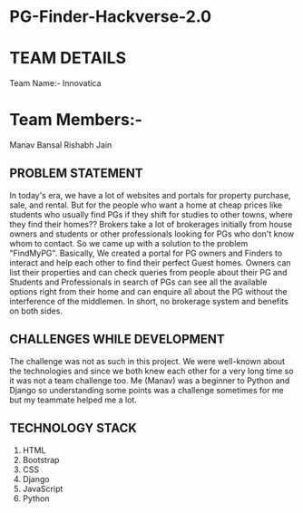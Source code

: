 # PG-Finder-Hackverse-2.0
# TEAM DETAILS

Team Name:- Innovatica 
# Team Members:-

Manav Bansal
Rishabh Jain

## PROBLEM STATEMENT

In today's era, we have a lot of websites and portals for property purchase, sale, and rental. But for the people who want a home at cheap prices like students who usually find PGs if they shift for studies to other towns, where they find their homes?? Brokers take a lot of brokerages initially from house owners and students or other professionals looking for PGs who don't know whom to contact. So we came up with a solution to the problem "FindMyPG". Basically, We created a portal for PG owners and Finders to interact and help each other to find their perfect Guest homes. Owners can list their properties and can check queries from people about their PG and Students and Professionals in search of PGs can see all the available options right from their home and can enquire all about the PG without the interference of the middlemen. In short, no brokerage system and benefits on both sides.

## CHALLENGES WHILE DEVELOPMENT

The challenge was not as such in this project. We were well-known about the technologies and since we both knew each other for a very long time so it was not a team challenge too. Me (Manav) was a beginner to Python and Django so understanding some points was a challenge sometimes for me but my teammate helped me a lot.

## TECHNOLOGY STACK

1. HTML
2. Bootstrap
3. CSS
4. Django
5. JavaScript
6. Python
